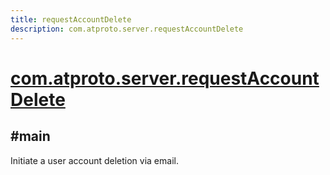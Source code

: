 ```yaml
---
title: requestAccountDelete
description: com.atproto.server.requestAccountDelete
---
```


# [com.atproto.server.requestAccountDelete](https://github.com/myConsciousness/atproto.dart/blob/main/lexicons/com/atproto/server/requestAccountDelete.json)

## #main

Initiate a user account deletion via email.

